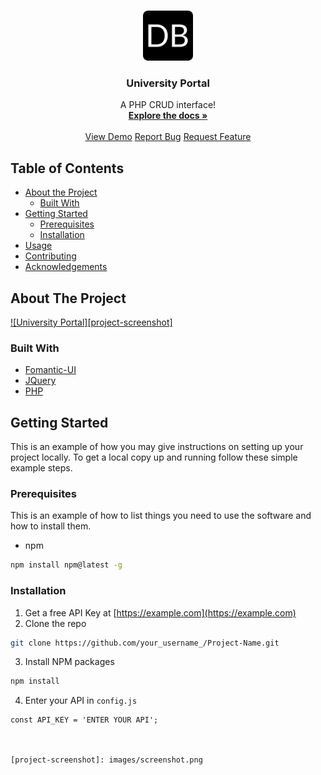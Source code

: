 <br>
<p align="center">
    <a href="https://github.com/othneildrew/Best-README-Template">
        <img src="public/img/logo.png" alt="Logo" width="80" height="80">
    </a>
    <h3 align="center">University Portal</h3>
    <p align="center">
        A PHP CRUD interface!
        <br>
        <a href="https://github.com/jaredible/CS4610-Project-1"><strong>Explore the docs &#187;</strong></a>
        <br>
        <br>
        <a href="https://umsl.jaredible.net/cs/4610/project/1">View Demo</a>
        <a href="https://github.com/jaredible/CS4610-Project-1/issues">Report Bug</a>
        <a href="https://github.com/jaredible/CS4610-Project-1/issues">Request Feature</a>
    </p>
</p>



## Table of Contents

* [About the Project](#about-the-project)
  * [Built With](#built-with)
* [Getting Started](#getting-started)
  * [Prerequisites](#prerequisites)
  * [Installation](#installation)
* [Usage](#usage)
* [Contributing](#contributing)
* [Acknowledgements](#acknowledgements)



## About The Project

[![University Portal][project-screenshot]](https://umsl.jaredible.net/cs/4610/project/1)

### Built With
* [Fomantic-UI](https://fomantic-ui.com/)
* [JQuery](https://jquery.com)
* [PHP](https://www.php.net/)



<!-- GETTING STARTED -->
## Getting Started

This is an example of how you may give instructions on setting up your project locally.
To get a local copy up and running follow these simple example steps.

### Prerequisites

This is an example of how to list things you need to use the software and how to install them.
* npm
```sh
npm install npm@latest -g
```

### Installation

1. Get a free API Key at [https://example.com](https://example.com)
2. Clone the repo
```sh
git clone https://github.com/your_username_/Project-Name.git
```
3. Install NPM packages
```sh
npm install
```
4. Enter your API in `config.js`
```JS
const API_KEY = 'ENTER YOUR API';



[project-screenshot]: images/screenshot.png